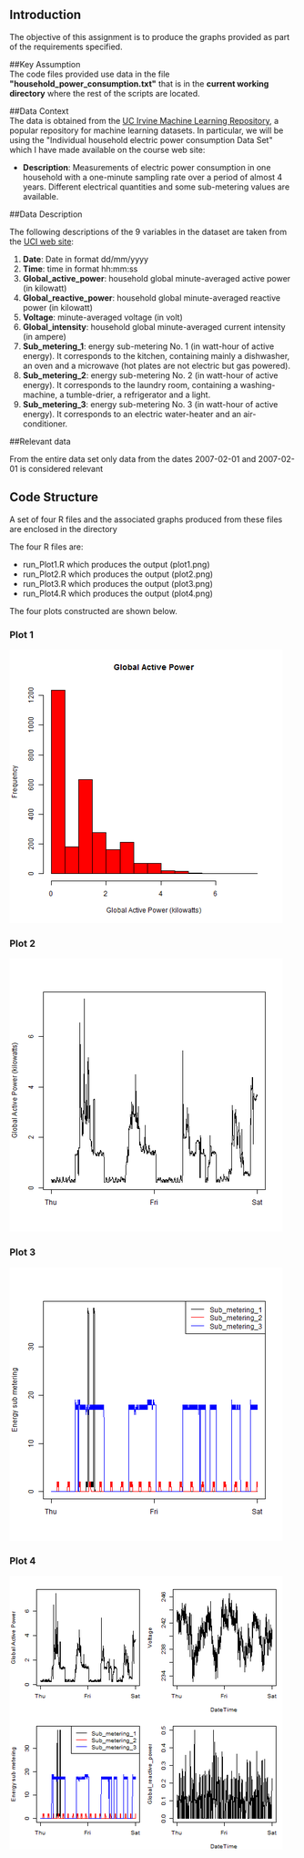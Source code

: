 ## Introduction

The objective of this assignment is to produce the graphs provided
as part of the requirements specified. 

##Key Assumption   
The code files provided use data in the file **"household_power_consumption.txt"**
that is in the **current working directory** where the rest of the scripts
are located. 

##Data Context  
The data is obtained from the <a href="http://archive.ics.uci.edu/ml/">
UC Irvine Machine Learning Repository</a>, a popular repository for machine learning
datasets. In particular, we will be using the "Individual household
electric power consumption Data Set" which I have made available on
the course web site:

* <b>Description</b>: Measurements of electric power consumption in
one household with a one-minute sampling rate over a period of almost
4 years. Different electrical quantities and some sub-metering values
are available.

##Data Description  

The following descriptions of the 9 variables in the dataset are taken
from
the <a href="https://archive.ics.uci.edu/ml/datasets/Individual+household+electric+power+consumption">UCI
web site</a>:

<ol>
<li><b>Date</b>: Date in format dd/mm/yyyy </li>
<li><b>Time</b>: time in format hh:mm:ss </li>
<li><b>Global_active_power</b>: household global minute-averaged active power (in kilowatt) </li>
<li><b>Global_reactive_power</b>: household global minute-averaged reactive power (in kilowatt) </li>
<li><b>Voltage</b>: minute-averaged voltage (in volt) </li>
<li><b>Global_intensity</b>: household global minute-averaged current intensity (in ampere) </li>
<li><b>Sub_metering_1</b>: energy sub-metering No. 1 (in watt-hour of active energy). It corresponds to the kitchen, containing mainly a dishwasher, an oven and a microwave (hot plates are not electric but gas powered). </li>
<li><b>Sub_metering_2</b>: energy sub-metering No. 2 (in watt-hour of active energy). It corresponds to the laundry room, containing a washing-machine, a tumble-drier, a refrigerator and a light. </li>
<li><b>Sub_metering_3</b>: energy sub-metering No. 3 (in watt-hour of active energy). It corresponds to an electric water-heater and an air-conditioner.</li>
</ol>

##Relevant data  

From the entire data set only data from the dates 2007-02-01 and
2007-02-01 is considered relevant

## Code Structure  

A set of four R files and the associated graphs produced from
these files are enclosed in the directory  

The four R files are:  

- run_Plot1.R which produces the output (plot1.png)
- run_Plot2.R which produces the output (plot2.png)
- run_Plot3.R which produces the output (plot3.png)
- run_Plot4.R which produces the output (plot4.png)

The four plots constructed are shown below. 


### Plot 1


![plot1.png](plot1.png) 


### Plot 2

![plot2.png](plot2.png) 


### Plot 3

![plot3.png](plot3.png) 


### Plot 4

![plot4.png](plot4.png) 

